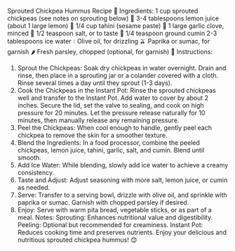 Sprouted Chickpea Hummus Recipe 🌱
Ingredients:
1 cup sprouted chickpeas (see notes on sprouting below) 🌾
3-4 tablespoons lemon juice (about 1 large lemon) 🍋
1/4 cup tahini (sesame paste) 🥄
1 large garlic clove, minced 🧄
1/2 teaspoon salt, or to taste 🧂
1/4 teaspoon ground cumin
2-3 tablespoons ice water 💧
Olive oil, for drizzling 🫒
Paprika or sumac, for garnish 🌶️
Fresh parsley, chopped (optional, for garnish) 🌿
Instructions:
1. Sprout the Chickpeas:
Soak dry chickpeas in water overnight. Drain and rinse, then place in a sprouting jar or a colander covered with a cloth. Rinse several times a day until they sprout (1-3 days).
2. Cook the Chickpeas in the Instant Pot:
Rinse the sprouted chickpeas well and transfer to the Instant Pot. Add water to cover by about 2 inches.
Secure the lid, set the valve to sealing, and cook on high pressure for 20 minutes.
Let the pressure release naturally for 10 minutes, then manually release any remaining pressure.
3. Peel the Chickpeas:
When cool enough to handle, gently peel each chickpea to remove the skin for a smoother texture.
4. Blend the Ingredients:
In a food processor, combine the peeled chickpeas, lemon juice, tahini, garlic, salt, and cumin. Blend until smooth.
5. Add Ice Water:
While blending, slowly add ice water to achieve a creamy consistency.
6. Taste and Adjust:
Adjust seasoning with more salt, lemon juice, or cumin as needed.
7. Serve:
Transfer to a serving bowl, drizzle with olive oil, and sprinkle with paprika or sumac. Garnish with chopped parsley if desired.
8. Enjoy:
Serve with warm pita bread, vegetable sticks, or as part of a meal.
Notes:
Sprouting: Enhances nutritional value and digestibility.
Peeling: Optional but recommended for creaminess.
Instant Pot: Reduces cooking time and preserves nutrients.
Enjoy your delicious and nutritious sprouted chickpea hummus! 😊
